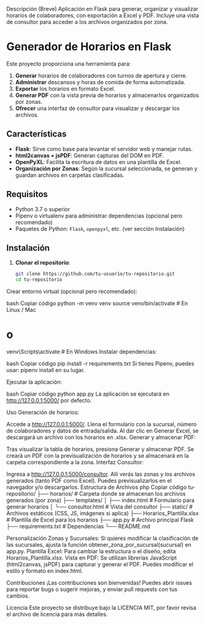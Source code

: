 Descripción (Breve)
Aplicación en Flask para generar, organizar y visualizar horarios de colaboradores, con exportación a Excel y PDF. Incluye una vista de consultor para acceder a los archivos organizados por zona.

# Generador de Horarios en Flask

Este proyecto proporciona una herramienta para:
1. **Generar** horarios de colaboradores con turnos de apertura y cierre.
2. **Administrar** descansos y horas de comida de forma automatizada.
3. **Exportar** los horarios en formato Excel.
4. **Generar PDF** con la vista previa de horarios y almacenarlos organizados por zonas.
5. **Ofrecer** una interfaz de consultor para visualizar y descargar los archivos.

## Características

- **Flask**: Sirve como base para levantar el servidor web y manejar rutas.
- **html2canvas + jsPDF**: Generan capturas del DOM en PDF.
- **OpenPyXL**: Facilita la escritura de datos en una plantilla de Excel.
- **Organización por Zonas**: Según la sucursal seleccionada, se generan y guardan archivos en carpetas clasificadas.

## Requisitos

- Python 3.7 o superior
- Pipenv o virtualenv para administrar dependencias (opcional pero recomendado)
- Paquetes de Python: `Flask`, `openpyxl`, etc. (ver sección Instalación)

## Instalación

1. **Clonar el repositorio**:
   ```bash
   git clone https://github.com/tu-usuario/tu-repositorio.git
   cd tu-repositorio
Crear entorno virtual (opcional pero recomendado):

bash
Copiar código
python -m venv venv
source venv/bin/activate     # En Linux / Mac
# o 
venv\Scripts\activate        # En Windows
Instalar dependencias:

bash
Copiar código
pip install -r requirements.txt
Si tienes Pipenv, puedes usar: pipenv install en su lugar.

Ejecutar la aplicación:

bash
Copiar código
python app.py
La aplicación se ejecutará en http://127.0.0.1:5000/ por defecto.

Uso
Generación de horarios:

Accede a http://127.0.0.1:5000/.
Llena el formulario con la sucursal, número de colaboradores y datos de entrada/salida.
Al dar clic en Generar Excel, se descargará un archivo con los horarios en .xlsx.
Generar y almacenar PDF:

Tras visualizar la tabla de horarios, presiona Generar y almacenar PDF.
Se creará un PDF con la previsualización de horarios y se almacenará en la carpeta correspondiente a la zona.
Interfaz Consultor:

Ingresa a http://127.0.0.1:5000/consultor.
Allí verás las zonas y los archivos generados (tanto PDF como Excel).
Puedes previsualizarlos en el navegador y/o descargarlos.
Estructura de Archivos
php
Copiar código
tu-repositorio/
├── horarios/                       # Carpeta donde se almacenan los archivos generados (por zona)
├── templates/
│   ├── index.html                 # Formulario para generar horarios
│   └── consultor.html             # Vista del consultor
├── static/                        # Archivos estáticos (CSS, JS, imágenes si aplica)
├── Horarios_Plantilla.xlsx        # Plantilla de Excel para los horarios
├── app.py                         # Archivo principal Flask
├── requirements.txt               # Dependencias
└── README.md

Personalización
Zonas y Sucursales: Si quieres modificar la clasificación de las sucursales, ajusta la función obtener_zona_por_sucursal(sucursal) en app.py.
Plantilla Excel: Para cambiar la estructura o el diseño, edita Horarios_Plantilla.xlsx.
Vista en PDF: Se utilizan librerías JavaScript (html2canvas, jsPDF) para capturar y generar el PDF. Puedes modificar el estilo y formato en index.html.

Contribuciones
¡Las contribuciones son bienvenidas! Puedes abrir issues para reportar bugs o sugerir mejoras, y enviar pull requests con tus cambios.

Licencia
Este proyecto se distribuye bajo la LICENCIA MIT, por favor revisa el archivo de licencia para más detalles.
